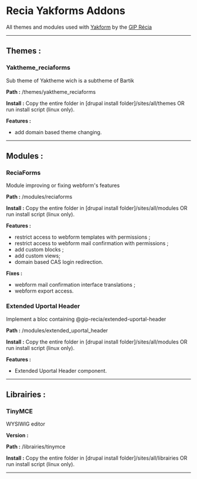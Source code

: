 # Recia Yakforms Addons
All themes and modules used with [Yakform](https://yakforms.org/) by the [GIP Récia](https://www.recia.fr/) 

---

## Themes :
### Yaktheme_reciaforms
Sub theme of Yaktheme wich is a subtheme of Bartik

**Path :** /themes/yaktheme_reciaforms

**Install :** Copy the entire folder in [drupal install folder]/sites/all/themes OR run install script (linux only).

**Features :**
- add domain based theme changing.

---

## Modules :
### ReciaForms
Module improving or fixing webform's features

**Path :** /modules/reciaforms

**Install :** Copy the entire folder in [drupal install folder]/sites/all/modules OR run install script (linux only).

**Features :**
- restrict access to webform templates with permissions ;
- restrict access to webform mail confirmation with permissions ;
- add custom blocks ;
- add custom views;
- domain based CAS login redirection.

**Fixes :**
- webform mail confirmation interface translations ;
- webform export access.

### Extended Uportal Header
Implement a bloc containing @gip-recia/extended-uportal-header

**Path :** /modules/extended_uportal_header

**Install :** Copy the entire folder in [drupal install folder]/sites/all/modules OR run install script (linux only).

**Features :**
- Extended Uportal Header component.

---

## Librairies :
### TinyMCE
WYSIWIG editor

**Version :** 

**Path :** /librairies/tinymce

**Install :** Copy the entire folder in [drupal install folder]/sites/all/librairies OR run install script (linux only).

---


